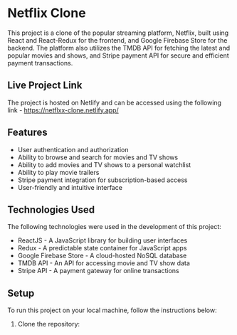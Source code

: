 # Netflix Clone

This project is a clone of the popular streaming platform, Netflix, built using React and React-Redux for the frontend, and Google Firebase Store for the backend. The platform also utilizes the TMDB API for fetching the latest and popular movies and shows, and Stripe payment API for secure and efficient payment transactions.

## Live Project Link

The project is hosted on Netlify and can be accessed using the following link - https://netflxx-clone.netlify.app/

## Features

- User authentication and authorization
- Ability to browse and search for movies and TV shows
- Ability to add movies and TV shows to a personal watchlist
- Ability to play movie trailers
- Stripe payment integration for subscription-based access
- User-friendly and intuitive interface

## Technologies Used

The following technologies were used in the development of this project:

- ReactJS - A JavaScript library for building user interfaces
- Redux - A predictable state container for JavaScript apps
- Google Firebase Store - A cloud-hosted NoSQL database
- TMDB API - An API for accessing movie and TV show data
- Stripe API - A payment gateway for online transactions

## Setup

To run this project on your local machine, follow the instructions below:

1. Clone the repository:

